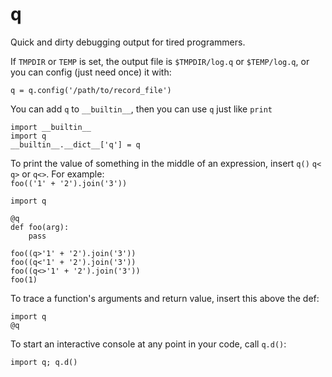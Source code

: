 q
=
Quick and dirty debugging output for tired programmers.

If `TMPDIR` or `TEMP` is set, the output file is `$TMPDIR/log.q` or `$TEMP/log.q`,
or you can config (just need once) it with:

    q = q.config('/path/to/record_file')

You can add `q` to `__builtin__`, then you can use `q` just like `print`

    import __builtin__
    import q
    __builtin__.__dict__['q'] = q

To print the value of something in the middle of an expression, insert
`q()` `q<` `q>` or `q<>`.
For example:  
`foo(('1' + '2').join('3'))`

    import q
    
    @q
    def foo(arg):
        pass
        
    foo((q>'1' + '2').join('3'))
    foo((q<'1' + '2').join('3'))
    foo((q<>'1' + '2').join('3'))
    foo(1)

To trace a function's arguments and return value, insert this above the def:

    import q
    @q

To start an interactive console at any point in your code, call `q.d()`:

    import q; q.d()
